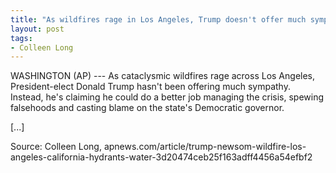 ```yaml
---
title: "As wildfires rage in Los Angeles, Trump doesn't offer much sympathy. He's casting blame"
layout: post
tags:
- Colleen Long
---
```


WASHINGTON (AP) --- As cataclysmic wildfires rage across Los Angeles, President-elect Donald Trump hasn't been offering much sympathy. Instead, he's claiming he could do a better job managing the crisis, spewing falsehoods and casting blame on the state's Democratic governor.

[...]

Source: Colleen Long, apnews.com/article/trump-newsom-wildfire-los-angeles-california-hydrants-water-3d20474ceb25f163adff4456a54efbf2
